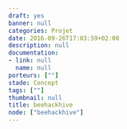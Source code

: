 ```yaml
---
draft: yes
banner: null
categories: Projet
date: 2016-09-26T17:03:59+02:00
description: null
documentation:
- link: null
  name: null
porteurs: [""]
stade: Concept
tags: [""]
thumbnail: null
title: beehackhive
node: ["beehackhive"]
---
```


